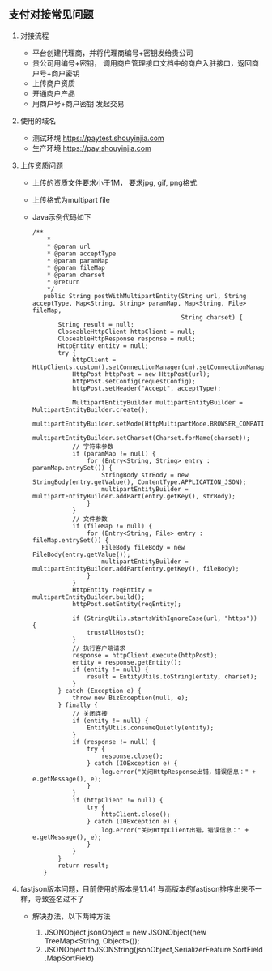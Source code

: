 ## 支付对接常见问题

1. 对接流程

   * 平台创建代理商，并将代理商编号+密钥发给贵公司
   * 贵公司用编号+密钥， 调用商户管理接口文档中的商户入驻接口，返回商户号+商户密钥
   * 上传商户资质
   * 开通商户产品
   * 用商户号+商户密钥 发起交易

2. 使用的域名

   * 测试环境    https://paytest.shouyinjia.com
   * 生产环境    https://pay.shouyinjia.com

3. 上传资质问题

   * 上传的资质文件要求小于1M， 要求jpg, gif, png格式

   * 上传格式为multipart file

   * Java示例代码如下

     ```
     /**
     	 *
     	 * @param url
     	 * @param acceptType
     	 * @param paramMap
     	 * @param fileMap
     	 * @param charset
     	 * @return
     	 */
     	public String postWithMultipartEntity(String url, String acceptType, Map<String, String> paramMap, Map<String, File> fileMap,
     										  String charset) {
     		String result = null;
     		CloseableHttpClient httpClient = null;
     		CloseableHttpResponse response = null;
     		HttpEntity entity = null;
     		try {
     			httpClient = HttpClients.custom().setConnectionManager(cm).setConnectionManagerShared(true).build();
     			HttpPost httpPost = new HttpPost(url);
     			httpPost.setConfig(requestConfig);
     			httpPost.setHeader("Accept", acceptType);
     
     			MultipartEntityBuilder multipartEntityBuilder = MultipartEntityBuilder.create();
     			multipartEntityBuilder.setMode(HttpMultipartMode.BROWSER_COMPATIBLE);
     			multipartEntityBuilder.setCharset(Charset.forName(charset));
     			// 字符串参数
     			if (paramMap != null) {
     				for (Entry<String, String> entry : paramMap.entrySet()) {
     					StringBody strBody = new StringBody(entry.getValue(), ContentType.APPLICATION_JSON);
     					multipartEntityBuilder = multipartEntityBuilder.addPart(entry.getKey(), strBody);
     				}
     			}
     			// 文件参数
     			if (fileMap != null) {
     				for (Entry<String, File> entry : fileMap.entrySet()) {
     					FileBody fileBody = new FileBody(entry.getValue());
     					multipartEntityBuilder = multipartEntityBuilder.addPart(entry.getKey(), fileBody);
     				}
     			}
     			HttpEntity reqEntity = multipartEntityBuilder.build();
     			httpPost.setEntity(reqEntity);
     
     			if (StringUtils.startsWithIgnoreCase(url, "https")) {
     				trustAllHosts();
     			}
     			// 执行客户端请求
     			response = httpClient.execute(httpPost);
     			entity = response.getEntity();
     			if (entity != null) {
     				result = EntityUtils.toString(entity, charset);
     			}
     		} catch (Exception e) {
     			throw new BizException(null, e);
     		} finally {
     			// 关闭连接
     			if (entity != null) {
     				EntityUtils.consumeQuietly(entity);
     			}
     			if (response != null) {
     				try {
     					response.close();
     				} catch (IOException e) {
     					log.error("关闭HttpResponse出错，错误信息：" + e.getMessage(), e);
     				}
     			}
     			if (httpClient != null) {
     				try {
     					httpClient.close();
     				} catch (IOException e) {
     					log.error("关闭HttpClient出错，错误信息：" + e.getMessage(), e);
     				}
     			}
     		}
     		return result;
     	}
     ```

4. fastjson版本问题，目前使用的版本是1.1.41 与高版本的fastjson排序出来不一样，导致签名过不了

   * 解决办法，以下两种方法

     1.  JSONObject jsonObject = new JSONObject(new TreeMap<String, Object>());  
     2. JSONObject.toJSONString(jsonObject,SerializerFeature.SortField.MapSortField)

     

   